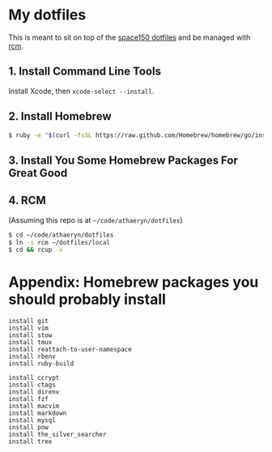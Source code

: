 # My dotfiles




This is meant to sit on top of the [space150
dotfiles](https://github.com/space150/dotfiles) and be managed with
[rcm](https://github.com/thoughtbot/rcm).


## 1. Install Command Line Tools

Install Xcode, then `xcode-select --install`.


## 2. Install Homebrew

```sh
$ ruby -e "$(curl -fsSL https://raw.github.com/Homebrew/homebrew/go/install)"
```


## 3. Install You Some Homebrew Packages For Great Good


## 4. RCM

(Assuming this repo is at `~/code/athaeryn/dotfiles`)

```sh
$ cd ~/code/athaeryn/dotfiles
$ ln -s rcm ~/dotfiles/local
$ cd && rcup -v
```


# Appendix: Homebrew packages you should probably install

```
install git
install vim
install stow
install tmux
install reattach-to-user-namespace
install rbenv
install ruby-build

install ccrypt
install ctags
install direnv
install fzf
install macvim
install markdown
install mysql
install pow
install the_silver_searcher
install tree
```

